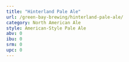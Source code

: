 ```yaml
---
title: "Hinterland Pale Ale"
url: /green-bay-brewing/hinterland-pale-ale/
category: North American Ale
style: American-Style Pale Ale
abv: 0
ibu: 0
srm: 0
upc: 0
---
```


